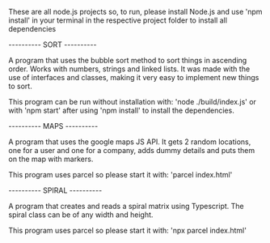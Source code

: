 These are all node.js projects so, to run, please install Node.js and use 'npm install' in your terminal in the respective project folder to install all dependencies

---------- SORT ----------

A program that uses the bubble sort method to sort things in ascending order.
Works with numbers, strings and linked lists.
It was made with the use of interfaces and classes, making it very easy to implement new things to sort.

This program can be run without installation with: 'node ./build/index.js'
or with 'npm start' after using 'npm install' to install the dependencies.

---------- MAPS ----------

A program that uses the google maps JS API.
It gets 2 random locations, one for a user and one for a company, adds dummy details and puts them on the map with markers.

This program uses parcel so please start it with: 'parcel index.html'

---------- SPIRAL ----------

A program that creates and reads a spiral matrix using Typescript.
The spiral class can be of any width and height.

This program uses parcel so please start it with: 'npx parcel index.html'
